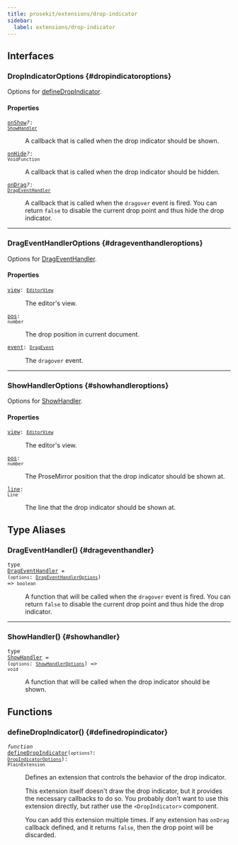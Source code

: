 ```yaml
---
title: prosekit/extensions/drop-indicator
sidebar:
  label: extensions/drop-indicator
---
```


## Interfaces

### DropIndicatorOptions {#dropindicatoroptions}

Options for [defineDropIndicator](#definedropindicator).

#### Properties

<dl>

<dt>

<code data-typedoc-code><a id="onshow" href="#onshow">onShow</a><i>?</i>: [`ShowHandler`](#showhandler)</code>

</dt>

<dd>

A callback that is called when the drop indicator should be shown.

</dd>

</dl>

<dl>

<dt>

<code data-typedoc-code><a id="onhide" href="#onhide">onHide</a><i>?</i>: `VoidFunction`</code>

</dt>

<dd>

A callback that is called when the drop indicator should be hidden.

</dd>

</dl>

<dl>

<dt>

<code data-typedoc-code><a id="ondrag" href="#ondrag">onDrag</a><i>?</i>: [`DragEventHandler`](#drageventhandler)</code>

</dt>

<dd>

A callback that is called when the `dragover` event is fired. You can
return `false` to disable the current drop point and thus hide the drop
indicator.

</dd>

</dl>

***

### DragEventHandlerOptions {#drageventhandleroptions}

Options for [DragEventHandler](#drageventhandler).

#### Properties

<dl>

<dt>

<code data-typedoc-code><a id="view" href="#view">view</a>: [`EditorView`](../pm/view.md#editorview)</code>

</dt>

<dd>

The editor's view.

</dd>

</dl>

<dl>

<dt>

<code data-typedoc-code><a id="pos" href="#pos">pos</a>: `number`</code>

</dt>

<dd>

The drop position in current document.

</dd>

</dl>

<dl>

<dt>

<code data-typedoc-code><a id="event" href="#event">event</a>: [`DragEvent`](https://developer.mozilla.org/docs/Web/API/DragEvent)</code>

</dt>

<dd>

The `dragover` event.

</dd>

</dl>

***

### ShowHandlerOptions {#showhandleroptions}

Options for [ShowHandler](#showhandler).

#### Properties

<dl>

<dt>

<code data-typedoc-code><a id="view-1" href="#view-1">view</a>: [`EditorView`](../pm/view.md#editorview)</code>

</dt>

<dd>

The editor's view.

</dd>

</dl>

<dl>

<dt>

<code data-typedoc-code><a id="pos-1" href="#pos-1">pos</a>: `number`</code>

</dt>

<dd>

The ProseMirror position that the drop indicator should be shown at.

</dd>

</dl>

<dl>

<dt>

<code data-typedoc-code><a id="line" href="#line">line</a>: `Line`</code>

</dt>

<dd>

The line that the drop indicator should be shown at.

</dd>

</dl>

## Type Aliases

### DragEventHandler() {#drageventhandler}

<dl>

<dt>

<code data-typedoc-code>type <a id="drageventhandler" href="#drageventhandler">DragEventHandler</a> = (`options`: [`DragEventHandlerOptions`](#drageventhandleroptions)) => `boolean`</code>

</dt>

<dd>

A function that will be called when the `dragover` event is fired. You can
return `false` to disable the current drop point and thus hide the drop
indicator.

</dd>

</dl>

***

### ShowHandler() {#showhandler}

<dl>

<dt>

<code data-typedoc-code>type <a id="showhandler" href="#showhandler">ShowHandler</a> = (`options`: [`ShowHandlerOptions`](#showhandleroptions)) => `void`</code>

</dt>

<dd>

A function that will be called when the drop indicator should be shown.

</dd>

</dl>

## Functions

### defineDropIndicator() {#definedropindicator}

<dl>

<dt>

<code data-typedoc-code><i>function</i> <a id="definedropindicator" href="#definedropindicator">defineDropIndicator</a>(`options?`: [`DropIndicatorOptions`](#dropindicatoroptions)): `PlainExtension`</code>

</dt>

<dd>

Defines an extension that controls the behavior of the drop indicator.

This extension itself doesn't draw the drop indicator, but it provides the
necessary callbacks to do so. You probably don't want to use this extension
directly, but rather use the `<DropIndicator>` component.

You can add this extension multiple times. If any extension has `onDrag`
callback defined, and it returns `false`, then the drop point will be
discarded.

</dd>

</dl>
